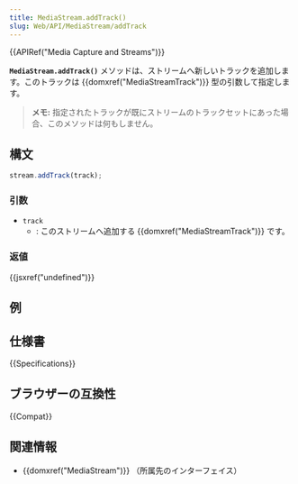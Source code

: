 ```yaml
---
title: MediaStream.addTrack()
slug: Web/API/MediaStream/addTrack
---
```


{{APIRef("Media Capture and Streams")}}

**`MediaStream.addTrack()`** メソッドは、ストリームへ新しいトラックを追加します。このトラックは {{domxref("MediaStreamTrack")}} 型の引数して指定します。

> **メモ:** 指定されたトラックが既にストリームのトラックセットにあった場合、このメソッドは何もしません。

## 構文

```js
stream.addTrack(track);
```

### 引数

- `track`
  - : このストリームへ追加する {{domxref("MediaStreamTrack")}} です。

### 返値

{{jsxref("undefined")}}

## 例

## 仕様書

{{Specifications}}

## ブラウザーの互換性

{{Compat}}

## 関連情報

- {{domxref("MediaStream")}} （所属先のインターフェイス）
